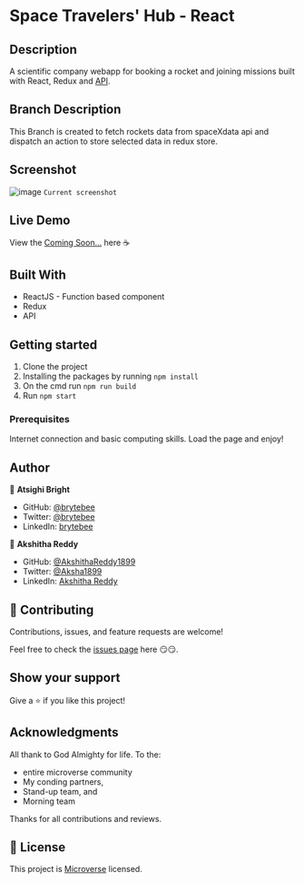 # Space Travelers' Hub - React

## Description

A scientific company webapp for booking a rocket and joining missions built with React, Redux and [API](https://api.spacexdata.com).

## Branch Description 
 This Branch is created to fetch rockets data from spaceXdata api and dispatch an action to store selected data in redux store.

## Screenshot

![image](https://no-image.png)
`Current screenshot`

## Live Demo

View the [Coming Soon...](https://placeholder) here ☕

## Built With

- ReactJS - Function based component
- Redux
- API

## Getting started

1. Clone the project
2. Installing the packages by running `npm install`
3. On the cmd run `npm run build`
4. Run `npm start`

### Prerequisites

Internet connection and basic computing skills.
Load the page and enjoy!

## Author

👤 **Atsighi Bright**

- GitHub: [@brytebee](https://github.com/brytebee)
- Twitter: [@brytebee](https://twitter.com/brytebee)
- LinkedIn: [brytebee](https://www.linkedin.com/in/brytebee/)

👤 **Akshitha Reddy**

- GitHub: [@AkshithaReddy1899](https://github.com/AkshithaReddy1899)
- Twitter: [@Aksha1899](https://twitter.com/Aksha1899)
- LinkedIn: [Akshitha Reddy](https://www.linkedin.com/in/akshitha-reddy-716944198/)

## 🤝 Contributing

Contributions, issues, and feature requests are welcome!

Feel free to check the [issues page](https://github.com/AkshithaReddy1899/React-group-project/issues) here 😏😏.

## Show your support

Give a ⭐️ if you like this project!

## Acknowledgments

All thank to God Almighty for life.
To the:

- entire microverse community
- My conding partners,
- Stand-up team, and
- Morning team

Thanks for all contributions and reviews.

## 📝 License

This project is [Microverse](https://www.microverse.org/) licensed.
